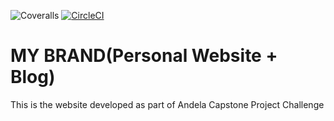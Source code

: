   ![Coveralls](https://shields.api-test.nl/badge/Coverage-74%25-orange) 
 [![CircleCI](https://circleci.com/gh/Himbaza123h/My_Brand_Cohort8/tree/Master.svg?style=svg)](https://circleci.com/gh/Himbaza123h/My_Brand_Cohort8/tree/Master)
# MY BRAND(Personal Website + Blog)
   This is the website developed as part of Andela Capstone Project Challenge

